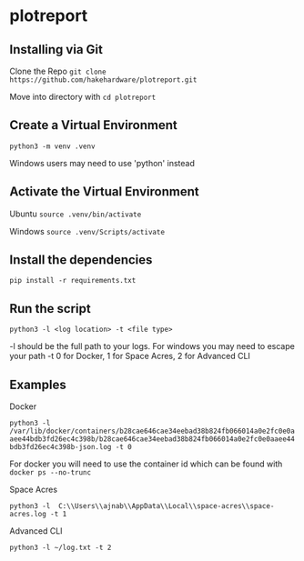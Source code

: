 # plotreport

## Installing via Git
Clone the Repo
```git clone https://github.com/hakehardware/plotreport.git```

Move into directory with 
```cd plotreport```

## Create a Virtual Environment
```python3 -m venv .venv```

Windows users may need to use 'python' instead

## Activate the Virtual Environment
Ubuntu
```source .venv/bin/activate```

Windows
```source .venv/Scripts/activate```

## Install the dependencies
```pip install -r requirements.txt```

## Run the script
```python3 -l <log location> -t <file type>```

-l should be the full path to your logs. For windows you may need to escape your path
-t 0 for Docker, 1 for Space Acres, 2 for Advanced CLI

## Examples
Docker

```python3 -l /var/lib/docker/containers/b28cae646cae34eebad38b824fb066014a0e2fc0e0aaee44bdb3fd26ec4c398b/b28cae646cae34eebad38b824fb066014a0e2fc0e0aaee44bdb3fd26ec4c398b-json.log -t 0```

For docker you will need to use the container id which can be found with ```docker ps --no-trunc```

Space Acres

```python3 -l  C:\\Users\\ajnab\\AppData\\Local\\space-acres\\space-acres.log -t 1```

Advanced CLI

```python3 -l ~/log.txt -t 2```
